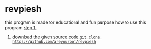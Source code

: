 # revpiesh
this program is made for educational and fun purpose
how to use this program 
<u>step 1.
  1. download the given source code
  `git clone https://github.com/areyouroot/revpiesh`
  
  
  
